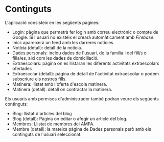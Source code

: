 # Continguts

L'aplicació consisteix en les següents pàgines:

- Login: pàgina que permetrà fer login amb correu electrònic o compte de Google. Si l'usuari no existeix el crearà automàticament amb _Firebase_.
- Inici: apareixerà un feed amb les darreres notícies.
- Notícia (detall): detall de la notícia.
- Dades personals: inclou dades de l'usuari, de la família i del fill/s o filla/es, així com les dades de domiciliació.
- Extraescolars: pàgina on es llistaran les diferents activitats extraescolars ofertades
- Extraescolar (detall): pàgina de detall de l'activitat extraescolar o podem subscriure els nostres fills.
- Matinera: llistat amb l'oferta d'escola matinera.
- Matinera (detall): detall on contractar la matinera.

Els usuaris amb permisos d'administrador també podran veure els següents continguts:

- Blog: llistat d'articles del blog
- Blog (detall): Pàgina on editar o afegir un article del blog.
- Membres: Llistat de membres del AMPA.
- Membre (detall): la mateixa pàgina de Dades personals però amb els continguts de l'usuari seleccionat.
